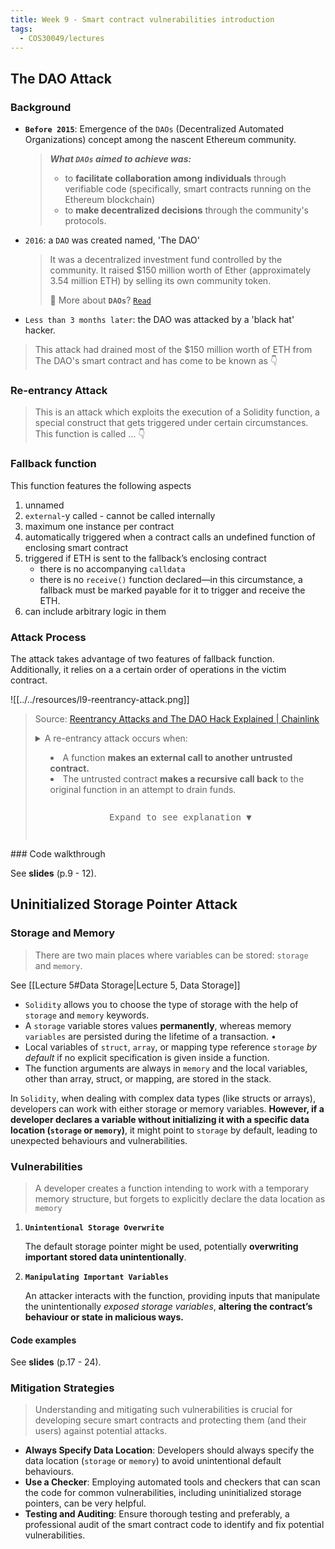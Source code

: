 ```yaml
---
title: Week 9 - Smart contract vulnerabilities introduction
tags:
  - COS30049/lectures
---
```

## The DAO Attack

### Background

- **`Before 2015`**: Emergence of the `DAOs` (Decentralized Automated Organizations) concept  among the nascent Ethereum community.
   >***What `DAOs` aimed to achieve was:***
   >- to **facilitate collaboration among individuals** through verifiable code (specifically, smart contracts running on the Ethereum blockchain)
   >- to **make decentralized decisions** through the community's protocols.
- `2016`: a `DAO` was created named, 'The DAO'
   >It was a decentralized investment fund controlled by the community. It raised $150 million worth of Ether (approximately 3.54 million ETH) by selling its own community token.
   >
   >🔎 More about **`DAOs`**? [`Read`](https://ethereum.org/en/dao/)
   >
- `Less than 3 months later`: the DAO was attacked by a 'black hat' hacker. 
>This attack had drained most of the $150 million worth of ETH from The DAO's smart contract and has come to be known as 
>👇
### Re-entrancy Attack

>This is an attack which exploits the execution of a Solidity function, a special construct that gets triggered under certain circumstances.
>This function is called …
>👇
### Fallback function

This function features the following aspects
1. unnamed
2. `external`-y called - cannot be called internally
3. maximum one instance per contract
4. automatically triggered when a contract calls an undefined function of enclosing smart contract
5. triggered if ETH is sent to the fallback’s enclosing contract
	-   there is no accompanying `calldata`
	- there is no `receive()` function declared—in this circumstance, a fallback must be marked payable for it to trigger and receive the ETH.
6. can include arbitrary logic in them

### Attack Process

The attack takes advantage of two features of fallback function. Additionally, it relies on a a certain order of operations in the victim contract.

![[../../resources/l9-reentrancy-attack.png]]
<blockquote>
	<p>Source: <a href="https://blog.chain.link/reentrancy-attacks-and-the-dao-hack/">Reentrancy Attacks and The DAO Hack Explained | Chainlink</a>
	<details>
		<summary>A re-entrancy attack occurs when:
			<ul>
				<li>A function <b>makes an external call to another untrusted contract.</b></li>
				<li>The untrusted contract <b>makes a recursive call back</b> to the original function in an attempt to drain funds.</li>
			</ul>
			<pre><p align="center">Expand to see explanation ▼</p></pre>
		</summary>
		
		<p>The hacker deploys a smart contract that acts as the “investor,” and this contract deposits some ETH into The DAO. This entitles the hacker to later call the <code>withdraw()</code> function in The DAO’s smart contract. When the <code>withdraw()</code> function is eventually called, The DAO’s contract sends ETH to the hacker. But the hacker’s smart contract intentionally does not have a <code>receive()</code> function, so when it receives ETH from the withdraw request, the hacker’s fallback function gets triggered. This fallback function could have been empty and still received the ETH, but instead it has some malicious code in it. </p>
		
		<p>This code, immediately upon execution, calls The DAO’s smart contract’s <code>withdraw()</code> function again. This sets off a loop of calls because at this point the first call to <code>withdraw()</code> is still executing. It will only finish executing when the hacker contract’s fallback function finishes, but that instead has re-called <code>withdraw()</code>, which kicks off a nested cycle of calls between the hacker contract and The DAO’s smart contract.</p>
		
		<p>Each time <code>withdraw()</code> is called, The DAO’s smart contract tries to send the hacker an amount of ETH equivalent to the hacker’s deposit. But, crucially, it does not update the hacker’s account balance until <em>after</em> the ETH-sending transaction finishes. But the ETH sending transaction cannot finish until the hacker’s fallback function finishes executing. So the DAO’s contract keeps sending more and more ETH to the hacker without decrementing the hacker’s balance—thus draining The DAO’s funds.</p>
</details>
</blockquote>
### Code walkthrough

See **slides** (p.9 - 12).

## Uninitialized Storage Pointer Attack

### Storage and Memory

>There are two main places where variables can be stored: `storage` and `memory`.

See [[Lecture 5#Data Storage|Lecture 5, Data Storage]]

- `Solidity` allows you to choose the type of storage with the help of `storage` and `memory` keywords. 
- A `storage` variable stores values **permanently**, whereas memory `variables` are persisted during the lifetime of a transaction. •
- Local variables of `struct`, `array`, or mapping type reference `storage` *by default* if no explicit specification is given inside a function. 
- The function arguments are always in `memory` and the local variables, other than array, struct, or mapping, are stored in the stack.

In `Solidity`, when dealing with complex data types (like structs or arrays), developers can work with either storage or memory variables. **However, if a developer declares a variable without initializing it with a specific data location (`storage` or `memory`)**, it might point to `storage` by default, leading to unexpected behaviours and vulnerabilities.

### Vulnerabilities

>A developer creates a function intending to work with a temporary memory structure, but forgets to explicitly declare the data location as `memory`

1. **`Unintentional Storage Overwrite`**

	The default storage pointer might be used, potentially **overwriting important stored data unintentionally**.

2. **`Manipulating Important Variables`**

	An attacker interacts with the function, providing inputs that manipulate the unintentionally *exposed storage variables*, **altering the contract’s behaviour or state in malicious ways.**

#### Code examples

See **slides** (p.17 - 24).

### Mitigation Strategies

>Understanding and mitigating such vulnerabilities is crucial for developing secure smart contracts and protecting them (and their users) against potential attacks.

- **Always Specify Data Location**: Developers should always specify the data location (`storage` or `memory`) to avoid unintentional default behaviours. 
- **Use a Checker**: Employing automated tools and checkers that can scan the code for common vulnerabilities, including uninitialized storage pointers, can be very helpful. 
- **Testing and Auditing**: Ensure thorough testing and preferably, a professional audit of the smart contract code to identify and fix potential vulnerabilities.